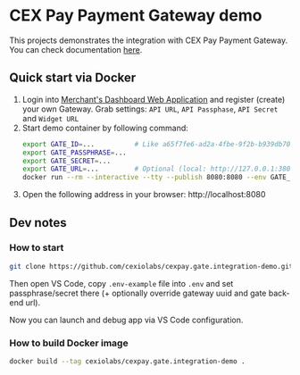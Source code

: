 # CEX Pay Payment Gateway demo

This projects demonstrates the integration with CEX Pay Payment Gateway.
You can check documentation [here](https://developers.cexpay.io/gateway/gateway-overview/).

## Quick start via Docker

1. Login into [Merchant's Dashboard Web Application](https://developers.cexpay.io/gateway/gateway-management/) and register (create) your own Gateway. Grab settings: `API URL`, `API Passphase`, `API Secret` and `Widget URL`
2. Start demo container by following command:
	```bash
	export GATE_ID=...          # Like a65f7fe6-ad2a-4fbe-9f2b-b939db70733c
	export GATE_PASSPHRASE=...
	export GATE_SECRET=...
	export GATE_URL=...         # Optional (local: http://127.0.0.1:38091)
	docker run --rm --interactive --tty --publish 8080:8080 --env GATE_ID --env GATE_PASSPHRASE --env GATE_SECRET --env GATE_URL cexiolabs/cexpay.gate.integration-demo
	```
3. Open the following address in your browser: http://localhost:8080

## Dev notes

### How to start
```bash
git clone https://github.com/cexiolabs/cexpay.gate.integration-demo.git
```

Then open VS Code, copy `.env-example` file into `.env` and set passphrase/secret there (+ optionally override gateway uuid and gate back-end url).

Now you can launch and debug app via VS Code configuration.

### How to build Docker image
```bash
docker build --tag cexiolabs/cexpay.gate.integration-demo .
```
